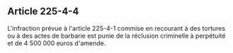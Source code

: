 Article 225-4-4
----
L'infraction prévue à l'article 225-4-1 commise en recourant à des tortures ou à
des actes de barbarie est punie de la réclusion criminelle à perpétuité et de 4
500 000 euros d'amende.
